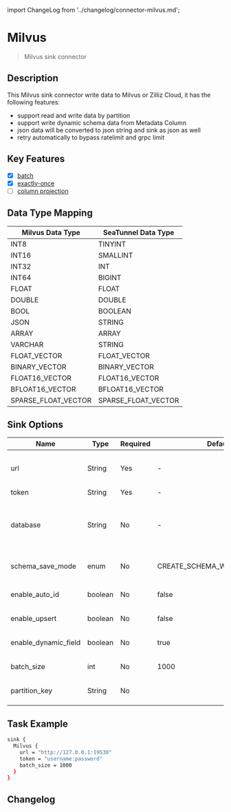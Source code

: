 import ChangeLog from '../changelog/connector-milvus.md';

# Milvus

> Milvus sink connector

## Description

This Milvus sink connector write data to Milvus or Zilliz Cloud, it has the following features:
- support read and write data by partition
- support write dynamic schema data from Metadata Column
- json data will be converted to json string and sink as json as well
- retry automatically to bypass ratelimit and grpc limit
## Key Features

- [x] [batch](../../concept/connector-v2-features.md)
- [x] [exactly-once](../../concept/connector-v2-features.md)
- [ ] [column projection](../../concept/connector-v2-features.md)

## Data Type Mapping

|  Milvus Data Type   | SeaTunnel Data Type |
|---------------------|---------------------|
| INT8                | TINYINT             |
| INT16               | SMALLINT            |
| INT32               | INT                 |
| INT64               | BIGINT              |
| FLOAT               | FLOAT               |
| DOUBLE              | DOUBLE              |
| BOOL                | BOOLEAN             |
| JSON                | STRING              |
| ARRAY               | ARRAY               |
| VARCHAR             | STRING              |
| FLOAT_VECTOR        | FLOAT_VECTOR        |
| BINARY_VECTOR       | BINARY_VECTOR       |
| FLOAT16_VECTOR      | FLOAT16_VECTOR      |
| BFLOAT16_VECTOR     | BFLOAT16_VECTOR     |
| SPARSE_FLOAT_VECTOR | SPARSE_FLOAT_VECTOR |

## Sink Options

|         Name         | Type    | Required |           Default            | Description                                               |
|----------------------|---------|----------|------------------------------|-----------------------------------------------------------|
| url                  | String  | Yes      | -                            | The URL to connect to Milvus or Zilliz Cloud.             |
| token                | String  | Yes      | -                            | User:password                                             |
| database             | String  | No       | -                            | Write data to which database, default is source database. |
| schema_save_mode     | enum    | No       | CREATE_SCHEMA_WHEN_NOT_EXIST | Auto create table when table not exist.                   |
| enable_auto_id       | boolean | No       | false                        | Primary key column enable autoId.                         |
| enable_upsert        | boolean | No       | false                        | Upsert data not insert.                                   |
| enable_dynamic_field | boolean | No       | true                         | Enable create table with dynamic field.                   |
| batch_size           | int     | No       | 1000                         | Write batch size.                                         |
| partition_key        | String  | No       |                              | Milvus partition key field                                |                                         

## Task Example

```bash
sink {
  Milvus {
    url = "http://127.0.0.1:19530"
    token = "username:password"
    batch_size = 1000
  }
}
```

## Changelog

<ChangeLog />
